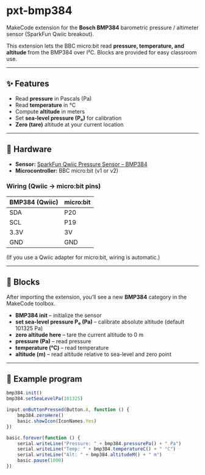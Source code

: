 # pxt-bmp384

MakeCode extension for the **Bosch BMP384** barometric pressure / altimeter sensor (SparkFun Qwiic breakout).

This extension lets the BBC micro:bit read **pressure, temperature, and altitude** from the BMP384 over I²C. Blocks are provided for easy classroom use.

---

## ✨ Features
- Read **pressure** in Pascals (Pa)
- Read **temperature** in °C
- Compute **altitude** in meters
- Set **sea-level pressure (P₀)** for calibration
- **Zero (tare)** altitude at your current location

---

## 🧰 Hardware
- **Sensor:** [SparkFun Qwiic Pressure Sensor – BMP384](https://www.sparkfun.com/products/22646)  
- **Microcontroller:** BBC micro:bit (v1 or v2)

### Wiring (Qwiic → micro:bit pins)
| BMP384 (Qwiic) | micro:bit |
|----------------|-----------|
| SDA            | P20       |
| SCL            | P19       |
| 3.3V           | 3V        |
| GND            | GND       |

(If you use a Qwiic adapter for micro:bit, wiring is automatic.)

---

## 🧩 Blocks

After importing the extension, you’ll see a new **BMP384** category in the MakeCode toolbox.

- **BMP384 init** – initialize the sensor
- **set sea-level pressure P₀ (Pa)** – calibrate absolute altitude (default 101325 Pa)
- **zero altitude here** – tare the current altitude to 0 m
- **pressure (Pa)** – read pressure
- **temperature (°C)** – read temperature
- **altitude (m)** – read altitude relative to sea-level and zero point

---

## 🚀 Example program

```typescript
bmp384.init()
bmp384.setSeaLevelPa(101325)

input.onButtonPressed(Button.A, function () {
    bmp384.zeroHere()
    basic.showIcon(IconNames.Yes)
})

basic.forever(function () {
    serial.writeLine("Pressure: " + bmp384.pressurePa() + " Pa")
    serial.writeLine("Temp: " + bmp384.temperatureC() + " °C")
    serial.writeLine("Alt: " + bmp384.altitudeM() + " m")
    basic.pause(1000)
})
